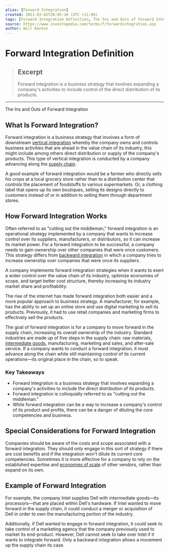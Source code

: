 ```yaml
---
alias: [Forward Integration]
created: 2021-03-02T20:05:34 (UTC +11:00)
tags: [Forward Integration Definition, The Ins and Outs of Forward Integration]
source: https://www.investopedia.com/terms/f/forwardintegration.asp
author: Will Kenton
---
```


# Forward Integration Definition

> ## Excerpt
> Forward integration is a business strategy that involves expanding a company's activities to include control of the direct distribution of its products.

---

The Ins and Outs of Forward Integration
## What Is Forward Integration?

Forward integration is a business strategy that involves a form of downstream [vertical integration](https://www.investopedia.com/terms/v/verticalintegration.asp) whereby the company owns and controls business activities that are ahead in the value chain of its industry, this might include among others direct distribution or supply of the company's products. This type of vertical integration is conducted by a company advancing along the [supply chain](https://www.investopedia.com/terms/s/supplychain.asp).

A good example of forward integration would be a farmer who directly sells his crops at a local grocery store rather than to a distribution center that controls the placement of foodstuffs to various supermarkets. Or, a clothing label that opens up its own boutiques, selling its designs directly to customers instead of or in addition to selling them through department stores.

## How Forward Integration Works

Often referred to as "cutting out the middleman," forward integration is an operational strategy implemented by a company that wants to increase control over its suppliers, manufacturers, or distributors, so it can increase its market power. For a forward integration to be successful, a company needs to gain ownership over other companies that were once customers. This strategy differs from [backward integration](https://www.investopedia.com/terms/b/backwardintegration.asp) in which a company tries to increase ownership over companies that were once its suppliers.

A company implements forward integration strategies when it wants to exert a wider control over the value chain of its industry, optimize economies of scope, and target better cost structure, thereby increasing its industry market share and profitability.

The rise of the internet has made forward integration both easier and a more popular approach to business strategy. A manufacturer, for example, has the ability to set up an online store and use digital marketing to sell its products. Previously, it had to use retail companies and marketing firms to effectively sell the products.

The goal of forward integration is for a company to move forward in the supply chain, increasing its overall ownership of the industry. Standard industries are made up of five steps in the supply chain: raw materials, [intermediate goods](https://www.investopedia.com/terms/i/intermediate-good.asp), manufacturing, marketing and sales, and after-sale service. If a company wants to conduct a forward integration, it must advance along the chain while still maintaining control of its current operations—its original place in the chain, so to speak.

### Key Takeaways

-   Forward integration is a business strategy that involves expanding a company's activities to include the direct distribution of its products.
-   Forward integration is colloquially referred to as "cutting out the middleman."
-   While forward integration can be a way to increase a company's control of its product and profits, there can be a danger of diluting the core competencies and business.

## Special Considerations for Forward Integration

Companies should be aware of the costs and scope associated with a forward integration. They should only engage in this sort of strategy if there are cost benefits and if the integration won't dilute its current core competencies. Sometimes it is more effective for a company to rely on the established expertise and [economies of scale](https://www.investopedia.com/terms/e/economiesofscale.asp) of other vendors, rather than expand on its own.

## Example of Forward Integration

For example, the company Intel supplies Dell with intermediate goods—its processors—that are placed within Dell's hardware. If Intel wanted to move forward in the supply chain, it could conduct a merger or acquisition of Dell in order to own the manufacturing portion of the industry.

Additionally, if Dell wanted to engage in forward integration, it could seek to take control of a marketing agency that the company previously used to market its end-product. However, Dell cannot seek to take over Intel if it wants to integrate forward. Only a backward integration allows a movement up the supply chain its case.
